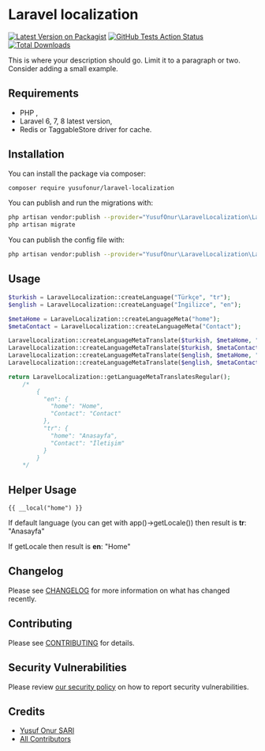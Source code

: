 # Laravel localization

[![Latest Version on Packagist](https://img.shields.io/packagist/v/yusufonur/laravel-localization.svg?style=flat-square)](https://packagist.org/packages/yusufonur/laravel-localization)
[![GitHub Tests Action Status](https://img.shields.io/github/workflow/status/yusufonur/laravel-localization/run-tests?label=tests)](https://github.com/yusufonur/laravel-localization/actions?query=workflow%3Arun-tests+branch%3Amaster)
[![Total Downloads](https://img.shields.io/packagist/dt/yusufonur/laravel-localization.svg?style=flat-square)](https://packagist.org/packages/yusufonur/laravel-localization)


This is where your description should go. Limit it to a paragraph or two. Consider adding a small example.


## Requirements
- PHP ,
- Laravel 6, 7, 8 latest version,
- Redis or TaggableStore driver for cache.

## Installation

You can install the package via composer:

```bash
composer require yusufonur/laravel-localization
```

You can publish and run the migrations with:

```bash
php artisan vendor:publish --provider="YusufOnur\LaravelLocalization\LaravelLocalizationServiceProvider" --tag="migrations"
php artisan migrate
```

You can publish the config file with:
```bash
php artisan vendor:publish --provider="YusufOnur\LaravelLocalization\LaravelLocalizationServiceProvider" --tag="config"
```



## Usage

``` php
$turkish = LaravelLocalization::createLanguage("Türkçe", "tr");
$english = LaravelLocalization::createLanguage("İngilizce", "en");

$metaHome = LaravelLocalization::createLanguageMeta("home");
$metaContact = LaravelLocalization::createLanguageMeta("Contact");

LaravelLocalization::createLanguageMetaTranslate($turkish, $metaHome, "Anasayfa");
LaravelLocalization::createLanguageMetaTranslate($turkish, $metaContact, "İletişim");
LaravelLocalization::createLanguageMetaTranslate($english, $metaHome, "Home");
LaravelLocalization::createLanguageMetaTranslate($english, $metaContact, "Contact");

return LaravelLocalization::getLanguageMetaTranslatesRegular();
    /*
        {
          "en": {
            "home": "Home",
            "Contact": "Contact"
          },
          "tr": {
            "home": "Anasayfa",
            "Contact": "İletişim"
          }
        }
    */
```

## Helper Usage
```
{{ __local("home") }}
```
If default language (you can get with app()->getLocale()) then result is **tr**: "Anasayfa"

If getLocale then result is **en**: "Home"

## Changelog

Please see [CHANGELOG](CHANGELOG.md) for more information on what has changed recently.

## Contributing

Please see [CONTRIBUTING](.github/CONTRIBUTING.md) for details.

## Security Vulnerabilities

Please review [our security policy](../../security/policy) on how to report security vulnerabilities.

## Credits

- [Yusuf Onur SARI](https://github.com/yusufonur)
- [All Contributors](../../contributors)

